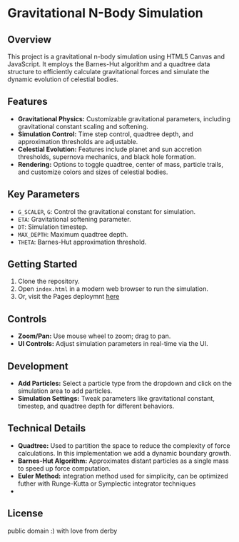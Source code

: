# Gravitational N-Body Simulation

## Overview
This project is a gravitational n-body simulation using HTML5 Canvas and JavaScript. It employs the Barnes-Hut algorithm and a quadtree data structure to efficiently calculate gravitational forces and simulate the dynamic evolution of celestial bodies.

## Features
- **Gravitational Physics:** Customizable gravitational parameters, including gravitational constant scaling and softening.
- **Simulation Control:** Time step control, quadtree depth, and approximation thresholds are adjustable.
- **Celestial Evolution:** Features include planet and sun accretion thresholds, supernova mechanics, and black hole formation.
- **Rendering:** Options to toggle quadtree, center of mass, particle trails, and customize colors and sizes of celestial bodies.

## Key Parameters
- `G_SCALER`, `G`: Control the gravitational constant for simulation.
- `ETA`: Gravitational softening parameter.
- `DT`: Simulation timestep.
- `MAX_DEPTH`: Maximum quadtree depth.
- `THETA`: Barnes-Hut approximation threshold.

## Getting Started
1. Clone the repository.
2. Open `index.html` in a modern web browser to run the simulation.
3. Or, visit the Pages deploymnt [here](https://derbydefi.github.io/n-body/)

## Controls
- **Zoom/Pan:** Use mouse wheel to zoom; drag to pan.
- **UI Controls:** Adjust simulation parameters in real-time via the UI.

## Development
- **Add Particles:** Select a particle type from the dropdown and click on the simulation area to add particles.
- **Simulation Settings:** Tweak parameters like gravitational constant, timestep, and quadtree depth for different behaviors.

## Technical Details
- **Quadtree:** Used to partition the space to reduce the complexity of force calculations. In this implementation we add a dynamic boundary growth.
- **Barnes-Hut Algorithm:** Approximates distant particles as a single mass to speed up force computation.
- **Euler Method:** integration method used for simplicity, can be optimized futher with Runge-Kutta or Symplectic integrator techniques
- 
## License
public domain :)
with love from derby

